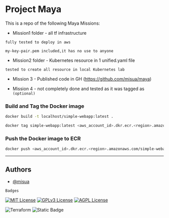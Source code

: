
# Project Maya

This is a repo of the following Maya Missions:

- Mission1 folder - all tf infrastructure

`fully tested to deploy in aws`

`my-key-pair.pem included,it has no use to anyone`



- Mission2 folder - Kubernetes resource in 1 unified.yaml file

`tested to create all resource in local Kubernetes lab`


- Mission 3 - Published code in GH (https://github.com/misua/maya)


- Mission 4 - not completely done and tested as it was tagged as `(optional)`


### Build and Tag the Docker image
```bash 
docker build -t localhost/simple-webapp:latest .
```

```bash 
docker tag simple-webapp:latest <aws_account_id>.dkr.ecr.<region>.amazonaws.com/simple-webapp:latest
```

### Push the Docker image to ECR
```bash
docker push <aws_account_id>.dkr.ecr.<region>.amazonaws.com/simple-webapp:latest
```

---

## Authors

- [@misua](https://www.github.com/misua)



`Badges`


[![MIT License](https://img.shields.io/badge/License-MIT-green.svg)](https://choosealicense.com/licenses/mit/)
[![GPLv3 License](https://img.shields.io/badge/License-GPL%20v3-yellow.svg)](https://opensource.org/licenses/)
[![AGPL License](https://img.shields.io/badge/license-AGPL-blue.svg)](http://www.gnu.org/licenses/agpl-3.0)

![Terraform](https://img.shields.io/badge/terraform-%235835CC.svg?style=for-the-badge&logo=terraform&logoColor=white)
![Static Badge](https://img.shields.io/badge/Charles-Pogi-blue)



